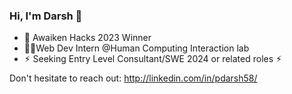 ### Hi, I'm Darsh 👋
- 🎉 Awaiken Hacks 2023 Winner
- 👨‍💻Web Dev Intern @Human Computing Interaction lab
- ⚡︎ Seeking Entry Level Consultant/SWE 2024 or related roles ⚡︎

Don't hesitate to reach out: http://linkedin.com/in/pdarsh58/









